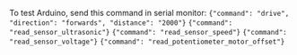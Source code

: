 To test Arduino, send this command in serial monitor:
`{"command": "drive", "direction": "forwards", "distance": "2000"}`
`{"command": "read_sensor_ultrasonic"}`
`{"command": "read_sensor_speed"}`
`{"command": "read_sensor_voltage"}`
`{"command": "read_potentiometer_motor_offset"}`
